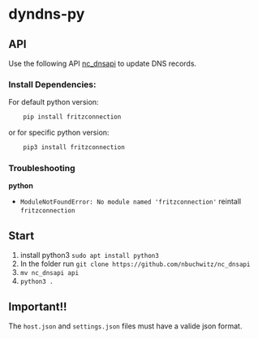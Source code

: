 # dyndns-py

## API

Use the following API [nc_dnsapi](https://github.com/nbuchwitz/nc_dnsapi) to update DNS records.

### Install Dependencies:

For default python version:

```sh
    pip install fritzconnection
```

or for specific python version:

```sh
    pip3 install fritzconnection
```

### Troubleshooting

**python**
- `ModuleNotFoundError: No module named 'fritzconnection'` reintall `fritzconnection`

## Start

1. install python3 `sudo apt install python3`
1. In the folder run `git clone https://github.com/nbuchwitz/nc_dnsapi`
1. `mv nc_dnsapi api`
1. `python3 .`

## Important!!

The `host.json` and `settings.json` files must have a valide json format.
